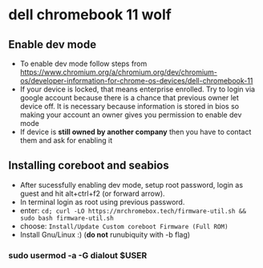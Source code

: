 # dell chromebook 11 wolf

## Enable dev mode
* To enable dev mode follow steps from https://www.chromium.org/a/chromium.org/dev/chromium-os/developer-information-for-chrome-os-devices/dell-chromebook-11
* If your device is locked, that means enterprise enrolled. Try to login via google account because there is a chance that previous owner let device off. It is necessary because information is stored in bios so making your account an owner gives you permission to enable dev mode
* If device is **still owned by another company** then you have to contact them and ask for enabling it

## Installing coreboot and seabios
* After sucessfully enabling dev mode, setup root password, login as guest and hit alt+ctrl+f2 (or forward arrow). 
* In terminal login as root using previous password.
* enter:  `cd; curl -LO https://mrchromebox.tech/firmware-util.sh && sudo bash firmware-util.sh`
* choose: `Install/Update Custom coreboot Firmware (Full ROM)`
* Install Gnu/Linux :) (**do not** runubiquity with -b flag)

### sudo usermod -a -G dialout $USER
